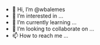 - 👋 Hi, I’m @wbalemes
- 👀 I’m interested in ...
- 🌱 I’m currently learning ...
- 💞️ I’m looking to collaborate on ...
- 📫 How to reach me ...

<!---
wbalemes/wbalemes is a ✨ special ✨ repository because its `README.md` (this file) appears on your GitHub profile.
You can click the Preview link to take a look at your changes.
--->
